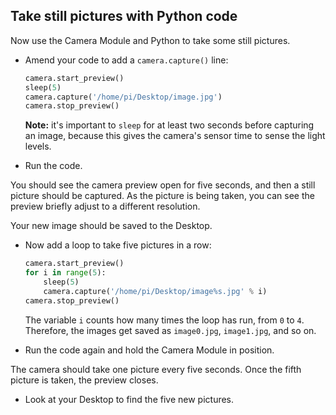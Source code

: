 ## Take still pictures with Python code

Now use the Camera Module and Python to take some still pictures.

- Amend your code to add a `camera.capture()` line:

    ```python
    camera.start_preview()
    sleep(5)
    camera.capture('/home/pi/Desktop/image.jpg')
    camera.stop_preview()
    ```

    **Note:** it's important to `sleep` for at least two seconds before capturing an image, because this gives the camera's sensor time to sense the light levels.

- Run the code.

You should see the camera preview open for five seconds, and then a still picture should be captured. As the picture is being taken, you can see the preview briefly adjust to a different resolution.

Your new image should be saved to the Desktop.

- Now add a loop to take five pictures in a row:

    ```python
    camera.start_preview()
    for i in range(5):
        sleep(5)
        camera.capture('/home/pi/Desktop/image%s.jpg' % i)
    camera.stop_preview()
    ```

    The variable `i` counts how many times the loop has run, from `0` to `4`. Therefore, the images get saved as `image0.jpg`, `image1.jpg`, and so on.

- Run the code again and hold the Camera Module in position.

The camera should take one picture every five seconds. Once the fifth picture is taken, the preview closes. 

- Look at your Desktop to find the five new pictures.